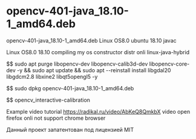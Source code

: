 # opencv-401-java_18.10-1_amd64.deb
opencv-401-java_18.10-1_amd64.deb Linux OS8.0 ubuntu 18.10 javac

Linux OS8.0 18.10 compiling my os constructor distr onli linux-java-hybrid

$$ sudo apt purge libopencv-dev libopencv-calib3d-dev libopencv-core-dev -y && sudo apt update && sudo apt --reinstall install libgdal20 libgdcm2.8 libxine2 libqt5opengl5 -y

$$ sudo dpkg opencv-401-java_18.10-1_amd64.deb

$$ opencv_interactive-calibration

Example video tutorial https://radikal.ru/video/AbKeQ8QmkbX video open firefox onli not support chrome browser

Данный проект запатентован под лицензией MIT

